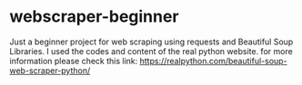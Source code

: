 # webscraper-beginner
Just a beginner project for web scraping using requests and Beautiful Soup Libraries. I used the codes and content of the real python website. for more information please check this link: https://realpython.com/beautiful-soup-web-scraper-python/
